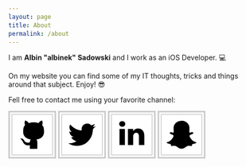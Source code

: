 ```yaml
---
layout: page
title: About
permalink: /about
---
```


I am **Albin "albinek" Sadowski** and I work as an iOS Developer. 💻

On my website you can find some of my IT thoughts, tricks and things around that subject. Enjoy! 😎

Fell free to contact me using your favorite channel:

[![github.com][logo_github]](https://github.com/albinekcom)
[![twitter.com][logo_twitter]](https://twitter.com/albinekcom)
[![linkedin.com][logo_linkedin]](https://www.linkedin.com/in/albin-sadowski-b8b644a9)
[![snapchat.com][logo_snapchat]](https://www.snapchat.com/add/albinekcom)

[logo_github]: /assets/logo/github.svg "Github"
[logo_twitter]: /assets/logo/twitter.svg "Twitter"
[logo_linkedin]: /assets/logo/linkedin.svg "LinkedIn"
[logo_snapchat]: /assets/logo/snapchat.svg "Snapchat"
